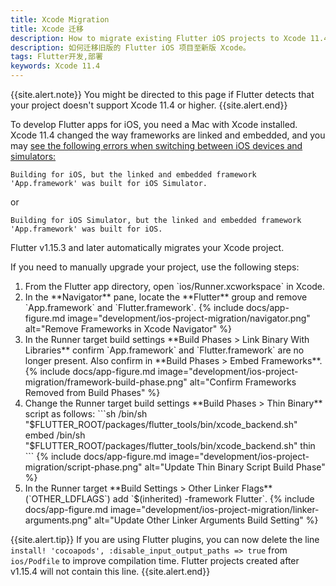 ```yaml
---
title: Xcode Migration
title: Xcode 迁移
description: How to migrate existing Flutter iOS projects to Xcode 11.4.
description: 如何迁移旧版的 Flutter iOS 项目至新版 Xcode。
tags: Flutter开发,部署
keywords: Xcode 11.4
---
```


{{site.alert.note}}
  You might be directed to this page if Flutter detects that your project
  doesn't support Xcode 11.4 or higher.
{{site.alert.end}}

To develop Flutter apps for iOS, you need a Mac with Xcode installed.
Xcode 11.4 changed the way frameworks are linked and embedded,
and you may [see the following errors when switching between
iOS devices and simulators:][errors]

```
Building for iOS, but the linked and embedded framework 'App.framework' was built for iOS Simulator.
```
or
```
Building for iOS Simulator, but the linked and embedded framework 'App.framework' was built for iOS.
```

Flutter v1.15.3 and later automatically migrates your Xcode project.

If you need to manually upgrade your project, use the following steps:

<ol markdown="1">
<li markdown="1">From the Flutter app directory,
    open `ios/Runner.xcworkspace` in Xcode.
</li>
<li markdown="1">In the **Navigator** pane, locate the
    **Flutter** group and remove `App.framework`
    and `Flutter.framework`.
{% include docs/app-figure.md image="development/ios-project-migration/navigator.png" alt="Remove Frameworks in Xcode Navigator" %}
</li>

<li markdown="1">In the Runner target build settings
    **Build Phases > Link Binary With Libraries**
    confirm `App.framework` and `Flutter.framework`
    are no longer present. Also confirm
    in **Build Phases > Embed Frameworks**.
{% include docs/app-figure.md image="development/ios-project-migration/framework-build-phase.png" alt="Confirm Frameworks Removed from Build Phases" %}
</li>

<li markdown="1">Change the Runner target build settings
    **Build Phases > Thin Binary** script as follows:
```sh
/bin/sh "$FLUTTER_ROOT/packages/flutter_tools/bin/xcode_backend.sh" embed
/bin/sh "$FLUTTER_ROOT/packages/flutter_tools/bin/xcode_backend.sh" thin
```
{% include docs/app-figure.md image="development/ios-project-migration/script-phase.png" alt="Update Thin Binary Script Build Phase" %}
</li>

<li markdown="1">In the Runner target **Build Settings >
    Other Linker Flags** (`OTHER_LDFLAGS`)
    add `$(inherited) -framework Flutter`.
{% include docs/app-figure.md image="development/ios-project-migration/linker-arguments.png" alt="Update Other Linker Arguments Build Setting" %}
</li>
</ol>

{{site.alert.tip}}
  If you are using Flutter plugins, you can now delete the line
  `install! 'cocoapods', :disable_input_output_paths => true` from `ios/Podfile`
  to improve compilation time. Flutter projects created after v1.15.4 will not
  contain this line.
{{site.alert.end}}

[errors]: https://github.com/flutter/flutter/issues/50568
